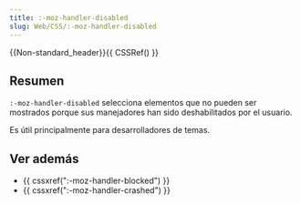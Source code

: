 ```yaml
---
title: :-moz-handler-disabled
slug: Web/CSS/:-moz-handler-disabled
---
```


{{Non-standard_header}}{{ CSSRef() }}

## Resumen

`:-moz-handler-disabled` selecciona elementos que no pueden ser mostrados porque sus manejadores han sido deshabilitados por el usuario.

Es útil principalmente para desarrolladores de temas.

## Ver además

- {{ cssxref(":-moz-handler-blocked") }}
- {{ cssxref(":-moz-handler-crashed") }}
